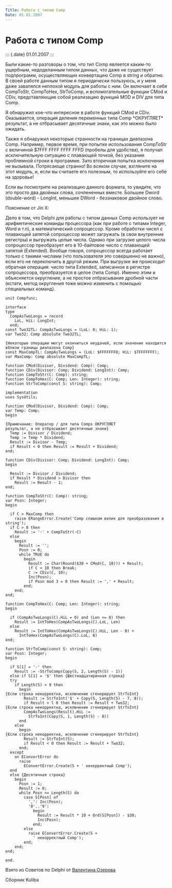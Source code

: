 ```yaml
---
Title: Работа с типом Comp
Date: 01.01.2007
---
```



Работа с типом Comp
===================

::: {.date}
01.01.2007
:::

Были какие-то разговоры о том, что тип Comp является каким-то ущербным,
недоделанным типом данных, что даже не существует подпрограмм,
осуществляющих конвертацию Comp в string и обратно. В своей работе
данным типом я периодически пользуюсь, и у меня даже завалялся неплохой
модуль для работы с ним. Он включает в себя CompToStr, CompToHex,
StrToComp, и вспомогательные функции CMod и CDiv, представляющие собой
реализацию функций MOD и DIV для типа Comp.

Я обнаружил кое-что интересное в работе функций CMod и CDiv.
Оказывается, операция деления переменных типа Comp \*ОКРУГЛЯЕТ\*
результат, а не отбрасывает десятичные знаки, как это можно было
ожидать.

Также я обнаружил некоторые странности на границах диапазона Comp.
Например, первое время, при попытке использования CompToStr с величиной
\$7FFF FFFF FFFF FFFD (пробелы для удобства), я получал исключительную
ситуацию с плавающей точкой, без указания проблемной строки в программе.
Зато вторичная попытка исключения не вызывала. Потрясающе странно! Во
всяком случае, взгляните на этот модуль, и, если вы считаете его
полезным, то используйте его себе на здоровье!

Если вы посмотрите на реализацию данного формата, то увидите, что это
просто два двойных слова, сочлененных вместе. Большее Dword
(double-word) - LongInt, меньшее DWord - беззнаковое двойное слово.

Пояснение от Jin X:

Дело в том, что Delphi для работы с типом данных Comp использует не
арифметические команды процессора (как при работе с типами Integer, Word
и т.п), а математический сопроцессор. Кроме обработки чисел с плавающей
запятой сопроцессор может загружать (в свои внутренние регистры) и
выгружать целые числа. Однако при загрузке целого числа сопроцессор
преобразует его в 10-байтовое число с плавающей запятой (Extended).
Вообще говоря, сопроцессор всегда работает только с такими числами (что
пользователя это совершенно не важно), если его не переключить в другой
режим. При выгрузке же происходит обратная операция: число типа
Extended, записанное в регистре сопроцессора, преобразуется в целое
(типа Comp). Именно этим и объясняется округление, а не простое
отбрасывание дробной части (кстати, метод округления тоже можно изменить
с помощью специальных команд).

    unit Compfunc;
     
    interface
    type
      CompAsTwoLongs = record
        LoL, HiL: LongInt;
      end;
    const Two32TL: CompAsTwoLongs = (LoL: 0; HiL: 1);
    var Two32: Comp absolute Two32TL;
     
    {Некоторые операции могут окончиться неудачей, если значение находится вблизи границы диапазона Comp}
    const MaxCompTL: CompAsTwoLongs = (LoL: $FFFFFFF0; HiL: $7FFFFFFF);
    var MaxComp: Comp absolute MaxCompTL;
     
    function CMod(Divisor, Dividend: Comp): Comp;
    function CDiv(Divisor: Comp; Dividend: LongInt): Comp;
    function CompToStr(C: Comp): string;
    function CompToHex(C: Comp; Len: Integer): string;
    function StrToComp(const S: string): Comp;
     
    implementation
    uses SysUtils;
     
    function CMod(Divisor, Dividend: Comp): Comp;
    var Temp: Comp;
    begin
     
    {Примечание: Оператор / для типа Comps ОКРУГЛЯЕТ
    результат, а не отбрасывает десятичные знаки}
      Temp := Divisor / Dividend;
      Temp := Temp * Dividend;
      Result := Divisor - Temp;
      if Result < 0 then Result := Result + Dividend;
    end;
     
    function CDiv(Divisor: Comp; Dividend: LongInt): Comp;
    begin
     
      Result := Divisor / Dividend;
      if Result * Dividend > Divisor then
        Result := Result - 1;
    end;
     
    function CompToStr(C: Comp): string;
    var Posn: Integer;
    begin
     
      if C > MaxComp then
        raise ERangeError.Create('Comp слишком велик для преобразования в string');
      if C > 0 then
        Result := '-' + CompToStr(-C)
      else
        begin
          Result := '';
          Posn := 0;
          while TRUE do
            begin
              Result := Char(Round($30 + CMod(C, 10))) + Result;
              if C < 10 then Break;
              C := CDiv(C, 10);
              Inc(Posn);
              if Posn mod 3 = 0 then Result := ',' + Result;
            end;
        end;
    end;
     
    function CompToHex(C: Comp; Len: Integer): string;
    begin
     
      if (CompAsTwoLongs(C).HiL = 0) and (Len <= 8) then
        Result := IntToHex(CompAsTwoLongs(C).LoL, Len)
      else
        Result := IntToHex(CompAsTwoLongs(C).HiL, Len - 8) +
          IntToHex(CompAsTwoLongs(C).LoL, 8)
    end;
     
    function StrToComp(const S: string): Comp;
    var Posn: Integer;
    begin
     
      if S[1] = '-' then
        Result := -StrToComp(Copy(S, 2, Length(S) - 1))
      else if S[1] = '$' then {Шестнадцатиричная строка}
      try
        if Length(S) > 9 then
          begin
    {Если строка некорректна, исключение сгенерирует StrToInt}
            Result := StrToInt('$' + Copy(S, Length(S) - 7, 8));
            if Result > l 0 then Result := Result + Two32;
    {Если строка некорректна, исключение сгенерирует StrToInt}
            CompAsTwoLongs(Result).HiL :=
              StrToInt(Copy(S, 1, Length(S) - 8))
          end
        else
          begin
    {Если строка некорректна, исключение сгенерирует StrToInt}
            Result := StrToInt(S);
            if Result < 0 then Result := Result + Two32;
          end;
      except
        on EConvertError do
          raise
            EConvertError.Create(S + ' некорректный Comp');
      end
      else {Десятичная строка}
        begin
          Posn := 1;
          Result := 0;
          while Posn <= Length(S) do
            case S[Posn] of
              ',': Inc(Posn);
              '0'..'9':
                begin
                  Result := Result * 10 + Ord(S[Posn]) - $30;
                  Inc(Posn);
                end;
            else
              raise EConvertError.Create(S +
                ' некорректный Comp');
            end;
        end;
    end;
     
    end.

Взято из Советов по Delphi от [Валентина Озерова](mailto:webmaster@webinspector.com)

Сборник Kuliba
